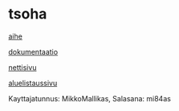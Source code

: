 
# tsoha

[aihe](http://advancedkittenry.github.io/suunnittelu_ja_tyoymparisto/aiheet/Keskustelufoorumi.html)

[dokumentaatio](doc.pdf)

[nettisivu](https://evening-dawn-79596.herokuapp.com/uHup)

[aluelistaussivu](https://evening-dawn-79596.herokuapp.com/uHup/kayttajaId)


Kayttajatunnus: MikkoMallikas, Salasana: mi84as
